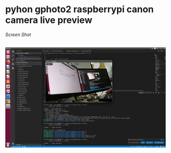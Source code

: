 # pyhon gphoto2 raspberrypi canon camera live preview


<h6> Screen Shot </h6>

![Alt text](https://github.com/ysfgrl/python-gphoto2-live-preview/blob/master/Resources/screan%20shot.png?raw=true "Title")
